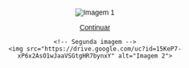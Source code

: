 <!-- Primeira imagem -->
<img src="https://drive.google.com/uc?id=1reJXxYdZVzD0ULdI3IHApuf5-Ylz3xky" alt="Imagem 1">

<br>

<!-- Botão para segunda imagem -->
<a href="segunda-pagina.html" class="btn">Continuar</a>
<!DOCTYPE html>
<html lang="pt-BR">
<head>
    <meta charset="UTF-8">
    <meta name="viewport" content="width=device-width, initial-scale=1.0">
    <title>Imagem 2</title>
    <style>
        body {
            text-align: center;
            font-family: Arial, sans-serif;
            margin: 0;
            padding: 20px;
        }
        img {
            max-width: 100%;
            height: auto;
        }
    </style>
</head>
<body>

    <!-- Segunda imagem -->
    <img src="https://drive.google.com/uc?id=15KeP7-xP6x2AsO1wJaaVSGtgHR7bynxY" alt="Imagem 2">

</body>
</html>
